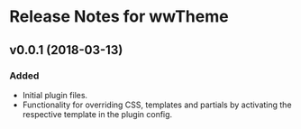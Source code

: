 # Release Notes for wwTheme

## v0.0.1 (2018-03-13)

### Added

- Initial plugin files.
- Functionality for overriding CSS, templates and partials by activating the respective template in the plugin config.